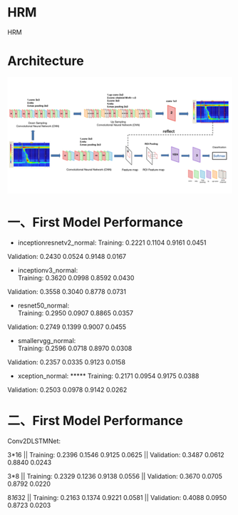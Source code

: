 # HRM
HRM
# Architecture
![image](https://github.com/striver6/HRM/blob/master/hrm%E7%BD%91%E7%BB%9C%E7%BB%93%E6%9E%84%E5%9B%BE%20.png)

# 一、First Model Performance
- inceptionresnetv2_normal:
Training:  0.2221 0.1104 0.9161 0.0451

Validation: 0.2430 0.0524 0.9148 0.0167

- inceptionv3_normal:  
Training:  0.3620 0.0998 0.8592 0.0430

Validation: 0.3558 0.3040 0.8778 0.0731

- resnet50_normal:  
Training:  0.2950 0.0907 0.8865 0.0357

Validation: 0.2749 0.1399 0.9007 0.0455

- smallervgg_normal:  
Training:  0.2596 0.0718 0.8970 0.0308

Validation: 0.2357 0.0335 0.9123 0.0158

- xception_normal:  *****
Training:  0.2171 0.0954 0.9175 0.0388

Validation: 0.2503 0.0978 0.9142 0.0262

# 二、First Model Performance

Conv2DLSTMNet:

3*16  || Training:  0.2396 0.1546 0.9125 0.0625 || Validation: 0.3487 0.0612 0.8840 0.0243

3*8  || Training:  0.2329 0.1236 0.9138 0.0556  || Validation: 0.3670 0.0705 0.8792 0.0220

8*16*32  || Training:  0.2163 0.1374 0.9221 0.0581 || Validation: 0.4088 0.0950 0.8723 0.0203
